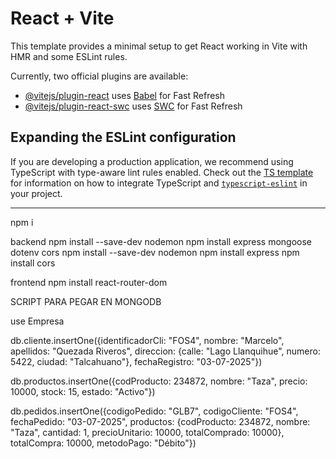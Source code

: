 # React + Vite

This template provides a minimal setup to get React working in Vite with HMR and some ESLint rules.

Currently, two official plugins are available:

- [@vitejs/plugin-react](https://github.com/vitejs/vite-plugin-react/blob/main/packages/plugin-react) uses [Babel](https://babeljs.io/) for Fast Refresh
- [@vitejs/plugin-react-swc](https://github.com/vitejs/vite-plugin-react/blob/main/packages/plugin-react-swc) uses [SWC](https://swc.rs/) for Fast Refresh

## Expanding the ESLint configuration

If you are developing a production application, we recommend using TypeScript with type-aware lint rules enabled. Check out the [TS template](https://github.com/vitejs/vite/tree/main/packages/create-vite/template-react-ts) for information on how to integrate TypeScript and [`typescript-eslint`](https://typescript-eslint.io) in your project.


---------------------------------------------------------------------------------------------------------------------------------------------------------------------------------------

npm i



backend
npm install --save-dev nodemon
npm install express mongoose dotenv cors
npm install --save-dev nodemon
npm install express
npm install cors


frontend
npm install react-router-dom



SCRIPT PARA PEGAR EN MONGODB


use Empresa

db.cliente.insertOne({identificadorCli: "FOS4", nombre: "Marcelo", apellidos: "Quezada Riveros", direccion: {calle: "Lago Llanquihue", numero: 5422, ciudad: "Talcahuano"}, fechaRegistro: "03-07-2025"})


db.productos.insertOne({codProducto: 234872, nombre: "Taza", precio: 10000, stock: 15, estado: "Activo"})


db.pedidos.insertOne({codigoPedido: "GLB7", codigoCliente: "FOS4", fechaPedido: "03-07-2025", productos: {codProducto: 234872, nombre: "Taza", cantidad: 1, precioUnitario: 10000, totalComprado: 10000}, totalCompra: 10000, metodoPago: "Débito"})
